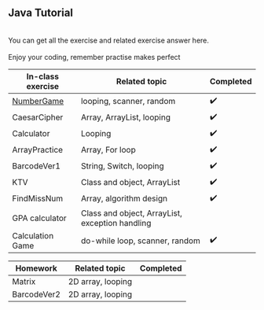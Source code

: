 ## Java Tutorial ##
<br>You can get all the exercise and related exercise answer here.</br>
<br>Enjoy your coding, remember practise makes perfect</br>

|In-class exercise|Related topic|Completed|
|---|---|---|
|[NumberGame](NumberGame.java)|looping, scanner, random|:heavy_check_mark:|
|CaesarCipher|Array, ArrayList, looping|:heavy_check_mark:|
|Calculator|Looping|:heavy_check_mark:|
|ArrayPractice|Array, For loop|:heavy_check_mark:|
|BarcodeVer1| String, Switch, looping|:heavy_check_mark:|
|KTV|Class and object, ArrayList|:heavy_check_mark:|
|FindMissNum|Array, algorithm design|:heavy_check_mark:|
|GPA calculator| Class and object, ArrayList, exception handling||
|Calculation Game| do-while loop, scanner, random|:heavy_check_mark:|


|Homework| Related topic |Completed|
|---|---|---|
|Matrix| 2D array, looping| |
|BarcodeVer2| 2D array, looping||